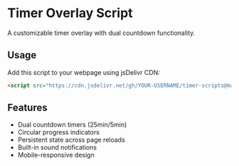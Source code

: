 # Timer Overlay Script

A customizable timer overlay with dual countdown functionality.

## Usage

Add this script to your webpage using jsDelivr CDN:

```html
<script src="https://cdn.jsdelivr.net/gh/YOUR-USERNAME/timer-scripts@main/timer-overlay.js"></script>
```

## Features
- Dual countdown timers (25min/5min)
- Circular progress indicators
- Persistent state across page reloads
- Built-in sound notifications
- Mobile-responsive design
